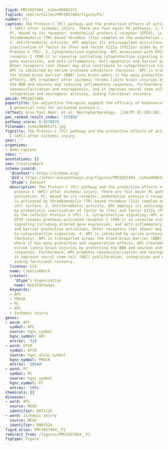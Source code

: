 ```yaml
---
figid: PMC5857404__nihms909653f1
figlink: /pmc/articles/PMC5857404/figure/F1/
number: F1
caption: The Protein C (PC) pathway and the protective effects of activated protein
  C (APC) after ischemic injury. There are four major PC pathways. 1. PC activation.
  PC, bound to its receptor, endothelial protein C receptor (EPCR), is activated by
  thrombomodulin (TM)-bound thrombin (IIa) complex on the endothelial cell surface.
  2. Antithrombotic activity. APC employs its anticoagulant activities by proteolytic
  inactivation of factor Va (FVa) and factor VIIIa (FVIIIa) aided by the cofactor
  Protein S (PS). 3. Cytoprotective signaling. APC associated with EPCR cleaves protease-activated
  receptor-1 (PAR-1) in caveolae initiating cytoprotective signaling including altered
  gene expression, and anti-inflammatory, anti-apoptotic and barrier protective activities.
  Other receptors (not shown) may also contribute to cytoprotective signaling. 4.
  APC is inhibited by serine protease inhibitors (Serpins). APC is transported across
  the blood-brain barrier (BBB) into brain where it has many protective and regenerative
  effects. APC treatment after ischemic stroke limits brain injuries by protecting
  the BBB and neurons and reducing inflammatory responses. Furthermore, APC promotes
  neovascularization and neurogenesis, and it improves neural stem cell (NSC) proliferation,
  integration and neurogenic activity, aiding functional recovery.
pmcid: PMC5857404
papertitle: Can adjunctive therapies augment the efficacy of endovascular thrombolysis?
  A potential role for activated protein C.
reftext: Arun Paul Amar, et al. Neuropharmacology. ;134(Pt B):293-301.
pmc_ranked_result_index: '157026'
pathway_score: 0.9278676
filename: nihms909653f1.jpg
figtitle: The Protein C (PC) pathway and the protective effects of activated protein
  C (APC) after ischemic injury
year: ''
organisms:
- Homo sapiens
ndex: ''
annotations: []
seo: CreativeWork
schema-jsonld:
  '@context': https://schema.org/
  '@id': https://pfocr.wikipathways.org/figures/PMC5857404__nihms909653f1.html
  '@type': Dataset
  description: The Protein C (PC) pathway and the protective effects of activated
    protein C (APC) after ischemic injury. There are four major PC pathways. 1. PC
    activation. PC, bound to its receptor, endothelial protein C receptor (EPCR),
    is activated by thrombomodulin (TM)-bound thrombin (IIa) complex on the endothelial
    cell surface. 2. Antithrombotic activity. APC employs its anticoagulant activities
    by proteolytic inactivation of factor Va (FVa) and factor VIIIa (FVIIIa) aided
    by the cofactor Protein S (PS). 3. Cytoprotective signaling. APC associated with
    EPCR cleaves protease-activated receptor-1 (PAR-1) in caveolae initiating cytoprotective
    signaling including altered gene expression, and anti-inflammatory, anti-apoptotic
    and barrier protective activities. Other receptors (not shown) may also contribute
    to cytoprotective signaling. 4. APC is inhibited by serine protease inhibitors
    (Serpins). APC is transported across the blood-brain barrier (BBB) into brain
    where it has many protective and regenerative effects. APC treatment after ischemic
    stroke limits brain injuries by protecting the BBB and neurons and reducing inflammatory
    responses. Furthermore, APC promotes neovascularization and neurogenesis, and
    it improves neural stem cell (NSC) proliferation, integration and neurogenic activity,
    aiding functional recovery.
  license: CC0
  name: CreativeWork
  creator:
    '@type': Organization
    name: WikiPathways
  keywords:
  - APC
  - PROCR
  - PC
  - APC
  - Ischemic injury
genes:
- word: APC
  symbol: APC
  source: hgnc_symbol
  hgnc_symbol: APC
  entrez: '324'
- word: EPCR
  symbol: EPCR
  source: hgnc_alias_symbol
  hgnc_symbol: PROCR
  entrez: '10544'
- word: PC
  symbol: PC
  source: hgnc_symbol
  hgnc_symbol: PC
  entrez: '5091'
chemicals: []
diseases:
- word: APC
  source: MESH
  identifier: D011125
- word: Ischemic injury
  source: MESH
  identifier: D003324
figid_alias: PMC5857404__F1
redirect_from: /figures/PMC5857404__F1
figtype: Figure
---
```


